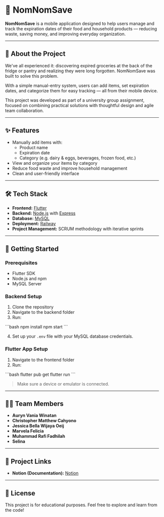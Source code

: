 # 🍱 NomNomSave

**NomNomSave** is a mobile application designed to help users manage and track the expiration dates of their food and household products — reducing waste, saving money, and improving everyday organization.

---

## 📱 About the Project

We've all experienced it: discovering expired groceries at the back of the fridge or pantry and realizing they were long forgotten. NomNomSave was built to solve this problem.

With a simple manual-entry system, users can add items, set expiration dates, and categorize them for easy tracking — all from their mobile device.

This project was developed as part of a university group assignment, focused on combining practical solutions with thoughtful design and agile team collaboration.

---

## ✨ Features

- Manually add items with:
  - Product name
  - Expiration date
  - Category (e.g. dairy & eggs, beverages, frozen food, etc.)
- View and organize your items by category
- Reduce food waste and improve household management
- Clean and user-friendly interface

---

## 🛠 Tech Stack

- **Frontend:** [Flutter](https://flutter.dev/)
- **Backend:** [Node.js](https://nodejs.org/) with [Express](https://expressjs.com/)
- **Database:** [MySQL](https://www.mysql.com/)
- **Deployment:** [Railway](https://railway.app/)
- **Project Management:** SCRUM methodology with iterative sprints

---

## 🚀 Getting Started

### Prerequisites

- Flutter SDK
- Node.js and npm
- MySQL Server

### Backend Setup

1. Clone the repository
2. Navigate to the backend folder
3. Run:

\`\`\`bash
npm install
npm start
\`\`\`

4. Set up your `.env` file with your MySQL database credentials.

### Flutter App Setup

1. Navigate to the frontend folder
2. Run:

\`\`\`bash
flutter pub get
flutter run
\`\`\`

> Make sure a device or emulator is connected.

---

## 👨‍💻 Team Members

- **Auryn Vania Winatan**  
- **Christopher Matthew Cahyono**  
- **Jessica Bella Wijaya Oeij**  
- **Marvela Felicia**  
- **Muhammad Rafi Fadhilah**  
- **Selina**

---

## 📂 Project Links

- **Notion (Documentation):** [Notion](https://www.notion.so/NomNomSave-1e26ada7c30980aca5bcfdd54d5bf8ed)

---

## 📌 License

This project is for educational purposes. Feel free to explore and learn from the code!
